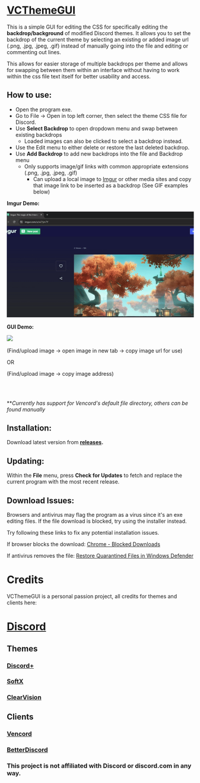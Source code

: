# <a href="https://github.com/StpME/VCThemeGUI" target="_blank">VCThemeGUI</a>

This is a simple GUI for editing the CSS for specifically editing the **backdrop/background** of modified Discord themes. It allows you to set the backdrop of the current theme by selecting an existing or added image  url (.png, .jpg, .jpeg, .gif) instead of manually going into the file and editing or commenting out lines.

This allows for easier storage of multiple backdrops per theme and allows for swapping between them within an interface without having to work within the css file text itself for better usability and access.



## How to use:
-  Open the program exe.
- Go to File → Open in top left corner, then select the theme CSS file for Discord.
- Use **Select Backdrop** to open dropdown menu and swap between existing backdrops
    - Loaded images can also be clicked to select a backdrop instead.
- Use the Edit menu to either delete or restore the last deleted backdrop.
- Use **Add Backdrop** to add new backdrops into the file and Backdrop menu
    - Only supports image/gif links with common appropriate extensions (.png, .jpg, .jpeg, .gif)
         - Can upload a local image to [Imgur](https://imgur.com/upload) or other media sites and copy that image link to be inserted as a backdrop (See GIF examples below)

**Imgur Demo:**

![](src/img/imgur_demo.gif)

**GUI Demo:**

![](src/img/gui_demo_1.3.4.gif)

(Find/upload image → open image in new tab → copy image url for use)

OR

(Find/upload image → copy image address)
   
<br>
<br>

**_Currently has support for Vencord's default file directory, others can be found manually_


## Installation:
Download latest version from **[releases](https://github.com/StpME/VCThemeGUI/releases).** 

## Updating:
 Within the **File** menu, press **Check for Updates** to fetch and replace the current program with the most recent release.

## Download Issues:
Browsers and antivirus may flag the program as a virus since it's an exe editing files. If the file download is blocked, try using the installer instead.

Try following these links to fix any potential installation issues.

If browser blocks the download:
<a href="https://support.google.com/chrome/answer/6261569?sjid=13080228221221643634-NC" target="_blank">Chrome - Blocked Downloads</a>

If antivirus removes the file:
<a href="https://support.google.com/chrome/answer/6261569?sjid=13080228221221643634-NC" target="_blank">Restore Quarantined Files in Windows Defender</a>


# Credits 
 VCThemeGUI is a personal passion project, all credits for themes and clients here:

# <a href="https://discord.com/download" target="_blank">Discord</a>
## Themes
### <a href="https://plusinsta.github.io/discord-plus/" target="_blank">Discord+</a>
### <a href="https://betterdiscord.app/theme/SoftX" target="_blank">SoftX</a>
### <a href="https://betterdiscord.app/theme/ClearVision" target="_blank">ClearVision</a>

## Clients
### <a href="https://vencord.dev/" target="_blank">Vencord</a>
### <a href="https://betterdiscord.app/" target="_blank">BetterDiscord</a>


### This project is not affiliated with Discord or discord.com in any way.

